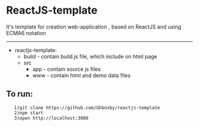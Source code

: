 # ReactJS-template

It's template for creation web-application , based on ReactJS and using ECMA6 notation

* * *

*   reactjs-template:
    - build - contain build.js file, which include on html page
    - src
        - app - contain source js files
        - www - contain html and demo data files
        
## To run: 
       1)git clone https://github.com/Ghbnxby/reactjs-template
       2)npm start
       3)open http://localhost:3000